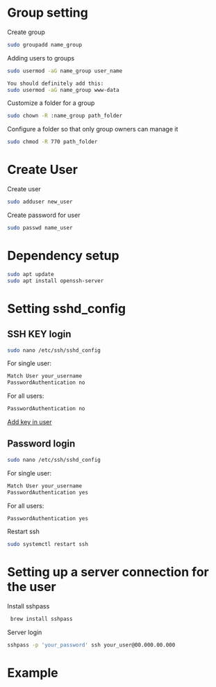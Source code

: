 # Group setting

Create group
```bash
sudo groupadd name_group
```

Adding users to groups
```bash
sudo usermod -aG name_group user_name

You should definitely add this:
sudo usermod -aG name_group www-data

```

Customize a folder for a group
```bash
sudo chown -R :name_group path_folder
```

Configure a folder so that only group owners can manage it
```bash
sudo chmod -R 770 path_folder
```

# Create User

Create user
```bash
sudo adduser new_user
```

Create password for user
```bash
sudo passwd name_user
```

# Dependency setup
```bash
sudo apt update
sudo apt install openssh-server
```

# Setting sshd_config
## SSH KEY login

```bash
sudo nano /etc/ssh/sshd_config
```
For single user:
```bash
Match User your_username
PasswordAuthentication no
```

For all users:
```bash
PasswordAuthentication no
```

[Add key in user](https://github.com/NLTDevelop/instructions/blob/main/DEPLOY/ADD_PUBLIC_KEY_TO_AWS_EC2.md)

## Password login
```bash
sudo nano /etc/ssh/sshd_config
```
For single user:
```bash
Match User your_username
PasswordAuthentication yes
```

For all users:
```bash
PasswordAuthentication yes
```

Restart ssh
```bash
sudo systemctl restart ssh
```

# Setting up a server connection for the user

Install sshpass
```bash
 brew install sshpass
```

Server login
```bash
sshpass -p 'your_password' ssh your_user@00.000.00.000
```
# Example

